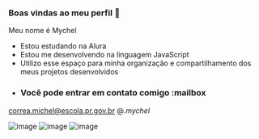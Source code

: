 ### Boas vindas ao meu perfil 💙
Meu nome é Mychel

- Estou estudando na Alura
- Estou me desenvolvendo na linguagem JavaScript
- Utilizo esse espaço para minha organização e compartilhamento dos meus projetos desenvolvidos
- ### Você pode entrar em contato comigo :mailbox
correa.michel@escola.pr.gov.br
@_.mychel_

![image](https://github.com/mychel123987/mychel123987/assets/135331827/5de167b4-191a-4f46-8b69-8dc85df78044)
![image](https://github.com/mychel123987/mychel123987/assets/135331827/b7bfc53b-2028-45a5-a61e-3ce3bc9986ea)
![image](https://github.com/mychel123987/mychel123987/assets/135331827/eed5f26d-5e97-49d5-b06a-3fd1ac418b96)

